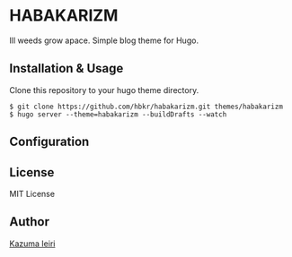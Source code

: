 # HABAKARIZM

Ill weeds grow apace. Simple blog theme for Hugo.

## Installation & Usage

Clone this repository to your hugo theme directory.

    $ git clone https://github.com/hbkr/habakarizm.git themes/habakarizm
    $ hugo server --theme=habakarizm --buildDrafts --watch

## Configuration

## License

MIT License

## Author

[Kazuma Ieiri](https://github.com/hbkr)

